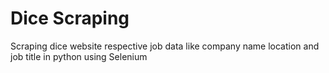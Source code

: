 # Dice Scraping

Scraping dice website respective job data like company name location and job title in python using Selenium
